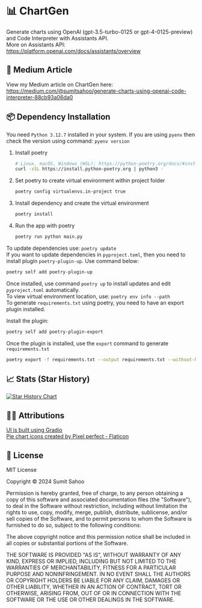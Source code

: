 # 📊 ChartGen
Generate charts using OpenAI (gpt-3.5-turbo-0125 or gpt-4-0125-preview) and Code Interpreter with Assistants API.<br>
More on Assistants API: https://platform.openai.com/docs/assistants/overview

## 📖 Medium Article
View my Medium article on ChartGen here: https://medium.com/@sumitsahoo/generate-charts-using-openai-code-interpreter-88cb93a06da0

## 📦 Dependency Installation

You need `Python 3.12.7` installed in your system. If you are using `pyenv` then check the version using command: `pyenv version`

1. Install poetry
    ```bash
    # Linux, macOS, Windows (WSL): https://python-poetry.org/docs/#installing-with-the-official-installer
    curl -sSL https://install.python-poetry.org | python3 -
    ```
2. Set poetry to create virtual environment within project folder
    ```bash
    poetry config virtualenvs.in-project true
    ```
3. Install dependency and create the virtual environment
    ```bash
    poetry install
    ``` 
4. Run the app with poetry
    ```python
    poetry run python main.py
    ```

To update dependencies use: `poetry update`<br>
If you want to update dependencies in `pyproject.toml`, then you need to install plugin `poetry-plugin-up`. Use command below:

```bash
poetry self add poetry-plugin-up
```
Once installed, use command `poetry up` to install updates and edit `pyproject.toml` automatically.<br>
To view virtual environment location, use: `poetry env info --path`<br>
To generate `requirements.txt` using poetry, you need to have an export plugin installed.<br>

Install the plugin:
```bash
poetry self add poetry-plugin-export
```
Once the plugin is installed, use the `export` command to generate `requirements.txt`
```bash
poetry export -f requirements.txt --output requirements.txt --without-hashes
```

## 📈 Stats (Star History)

[![Star History Chart](https://api.star-history.com/svg?repos=sumitsahoo/chart-gen&type=Date)](https://star-history.com/#sumitsahoo/chart-gen&Date)

## 🙏🏻 Attributions
<a href="https://www.gradio.app/" title="gradio ui">UI is built using Gradio</a><br>
<a href="https://www.flaticon.com/free-icons/pie-chart" title="pie chart icons">Pie chart icons created by Pixel perfect - Flaticon</a>

## 📜 License

MIT License

Copyright © 2024 Sumit Sahoo

Permission is hereby granted, free of charge, to any person obtaining a copy
of this software and associated documentation files (the "Software"), to deal
in the Software without restriction, including without limitation the rights
to use, copy, modify, merge, publish, distribute, sublicense, and/or sell
copies of the Software, and to permit persons to whom the Software is
furnished to do so, subject to the following conditions:

The above copyright notice and this permission notice shall be included in
all copies or substantial portions of the Software.

THE SOFTWARE IS PROVIDED "AS IS", WITHOUT WARRANTY OF ANY KIND, EXPRESS OR
IMPLIED, INCLUDING BUT NOT LIMITED TO THE WARRANTIES OF MERCHANTABILITY,
FITNESS FOR A PARTICULAR PURPOSE AND NONINFRINGEMENT. IN NO EVENT SHALL THE
AUTHORS OR COPYRIGHT HOLDERS BE LIABLE FOR ANY CLAIM, DAMAGES OR OTHER
LIABILITY, WHETHER IN AN ACTION OF CONTRACT, TORT OR OTHERWISE, ARISING FROM,
OUT OF OR IN CONNECTION WITH THE SOFTWARE OR THE USE OR OTHER DEALINGS IN
THE SOFTWARE.
